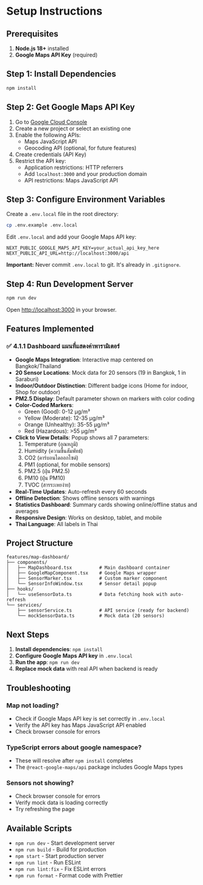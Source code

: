 # Setup Instructions

## Prerequisites

1. **Node.js 18+** installed
2. **Google Maps API Key** (required)

## Step 1: Install Dependencies

```bash
npm install
```

## Step 2: Get Google Maps API Key

1. Go to [Google Cloud Console](https://console.cloud.google.com/)
2. Create a new project or select an existing one
3. Enable the following APIs:
   - Maps JavaScript API
   - Geocoding API (optional, for future features)
4. Create credentials (API Key)
5. Restrict the API key:
   - Application restrictions: HTTP referrers
   - Add `localhost:3000` and your production domain
   - API restrictions: Maps JavaScript API

## Step 3: Configure Environment Variables

Create a `.env.local` file in the root directory:

```bash
cp .env.example .env.local
```

Edit `.env.local` and add your Google Maps API key:

```env
NEXT_PUBLIC_GOOGLE_MAPS_API_KEY=your_actual_api_key_here
NEXT_PUBLIC_API_URL=http://localhost:3000/api
```

**Important:** Never commit `.env.local` to git. It's already in `.gitignore`.

## Step 4: Run Development Server

```bash
npm run dev
```

Open [http://localhost:3000](http://localhost:3000) in your browser.

## Features Implemented

### ✅ 4.1.1 Dashboard แผนที่แสดงค่าพารามิเตอร์

- **Google Maps Integration**: Interactive map centered on Bangkok/Thailand
- **20 Sensor Locations**: Mock data for 20 sensors (19 in Bangkok, 1 in Saraburi)
- **Indoor/Outdoor Distinction**: Different badge icons (Home for indoor, Shop for outdoor)
- **PM2.5 Display**: Default parameter shown on markers with color coding
- **Color-Coded Markers**:
  - Green (Good): 0-12 µg/m³
  - Yellow (Moderate): 12-35 µg/m³
  - Orange (Unhealthy): 35-55 µg/m³
  - Red (Hazardous): >55 µg/m³
- **Click to View Details**: Popup shows all 7 parameters:
  1. Temperature (อุณหภูมิ)
  2. Humidity (ความชื้นสัมพัทธ์)
  3. CO2 (คาร์บอนไดออกไซด์)
  4. PM1 (optional, for mobile sensors)
  5. PM2.5 (ฝุ่น PM2.5)
  6. PM10 (ฝุ่น PM10)
  7. TVOC (สารระเหยง่าย)
- **Real-Time Updates**: Auto-refresh every 60 seconds
- **Offline Detection**: Shows offline sensors with warnings
- **Statistics Dashboard**: Summary cards showing online/offline status and averages
- **Responsive Design**: Works on desktop, tablet, and mobile
- **Thai Language**: All labels in Thai

## Project Structure

```
features/map-dashboard/
├── components/
│   ├── MapDashboard.tsx          # Main dashboard container
│   ├── GoogleMapComponent.tsx    # Google Maps wrapper
│   ├── SensorMarker.tsx          # Custom marker component
│   └── SensorInfoWindow.tsx      # Sensor detail popup
├── hooks/
│   └── useSensorData.ts          # Data fetching hook with auto-refresh
└── services/
    ├── sensorService.ts          # API service (ready for backend)
    └── mockSensorData.ts         # Mock data (20 sensors)
```

## Next Steps

1. **Install dependencies**: `npm install`
2. **Configure Google Maps API key** in `.env.local`
3. **Run the app**: `npm run dev`
4. **Replace mock data** with real API when backend is ready

## Troubleshooting

### Map not loading?
- Check if Google Maps API key is set correctly in `.env.local`
- Verify the API key has Maps JavaScript API enabled
- Check browser console for errors

### TypeScript errors about google namespace?
- These will resolve after `npm install` completes
- The `@react-google-maps/api` package includes Google Maps types

### Sensors not showing?
- Check browser console for errors
- Verify mock data is loading correctly
- Try refreshing the page

## Available Scripts

- `npm run dev` - Start development server
- `npm run build` - Build for production
- `npm start` - Start production server
- `npm run lint` - Run ESLint
- `npm run lint:fix` - Fix ESLint errors
- `npm run format` - Format code with Prettier
